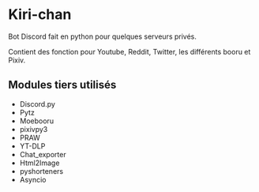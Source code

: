 # Kiri-chan

Bot Discord fait en python pour quelques serveurs privés.

Contient des fonction pour Youtube, Reddit, Twitter, les différents booru et Pixiv.

## Modules tiers utilisés
- Discord.py
- Pytz
- Moebooru
- pixivpy3
- PRAW
- YT-DLP
- Chat_exporter
- Html2Image
- pyshorteners
- Asyncio